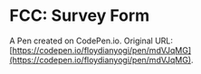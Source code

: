 # FCC: Survey Form

A Pen created on CodePen.io. Original URL: [https://codepen.io/floydianyogi/pen/mdVJqMG](https://codepen.io/floydianyogi/pen/mdVJqMG).


